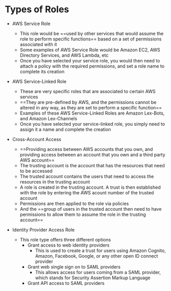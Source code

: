 # Types of Roles

- AWS Service Role
	- This role would be ==used by other services that would assume the role to perform specific functions== based on a set of permissions associated with it
	- Some examples of AWS Service Role would be Amazon EC2, AWS Directory Services, and AWS Lambda, etc 
	- Once you have selected your service role, you would then need to attach a policy with the required permissions, and set a role name to complete its creation

- AWS Service-Linked Role
	- These are very specific roles that are associated to certain AWS services
	- ==They are pre-defined by AWS, and the permissions cannot be altered in any way, as they are set to perform a specific function==
	- Examples of these AWS Service-Linked Roles are Amazon Lex-Bots, and Amazon Lex-Channels
	- Once you have selected your service-linked role, you simply need to assign it a name and complete the creation

- Cross-Account Access
	- ==Providing access between AWS accounts that you own, and providing access between an account that you own and a third party AWS account==
	- The trusting account is the account that has the resources that need to be accessed
	- The trusted account contains the users that need to access the resources in the trusting account
	- A role is created in the trusting account. A trust is then established with the role by entering the AWS acount number of the trusted account
	- Permissions are then applied to the role via policies
	- And the ==group of users in the trusted account then need to have permissions to allow them to assume the role in the trusting account==

- Identity Provider Access Role
	- This role type offers three different options
		- Grant access to web identity providers
			- This is used to create a trust for users using Amazon Cognito, Amazon, Facebook, Google, or any other open ID connect provider
		- Grant web single sign on to SAML providers
			- This allows access for users coming from a SAML provider, which stands for Security Assertion Markup Language
		- Grant API access to SAML providers